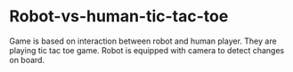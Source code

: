 # Robot-vs-human-tic-tac-toe
Game is based on interaction between robot and human player. They are playing tic tac toe game. Robot is equipped with camera to detect changes on board.
